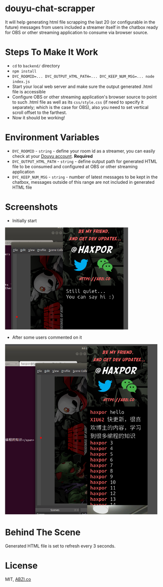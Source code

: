 # douyu-chat-scrapper

It will help generating html file scrapping the last 20 (or configurable in the future) messages from users included a streamer itself in the chatbox ready for OBS or other streaming application to consume via browser source.

# Steps To Make It Work

* `cd` to `backend/` directory
* `npm install`
* `DYC_ROOMID=... DYC_OUTPUT_HTML_PATH=... DYC_KEEP_NUM_MSG=... node index.js`
* Start your local web server and make sure the output generated .html file is accessible
* Configure OBS or other streaming application's browser source to point to such .html file as well as its `css/style.css` (if need to specify it separately; which is the case for OBS), also you need to set vertical scroll offset to the farthest.
* Now it should be working!

# Environment Variables

* `DYC_ROOMID` - `string` - define your room id as a streamer, you can easily check at your [Douyu account](https://mp.douyu.com/live/main). **Required**
* `DYC_OUTPUT_HTML_PATH` - `string` - define output path for generated HTML file to be consumed and configured at OBS or other streaming application
* `DYC_KEEP_NUM_MSG` - `string` - number of latest messages to be kept in the chatbox, messages outside of this range are not included in generated HTML file

# Screenshots

* Initially start

![initially start](images/initially-start.png)

* After some users commented on it

![users commented](images/users-commented.png)

# Behind The Scene
Generated HTML file is set to refresh every 3 seconds.

# License
MIT, [ABZI.co](https://abzi.co)
